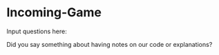 # Incoming-Game
Input questions here:

Did you say something about having notes on our code or explanations?
